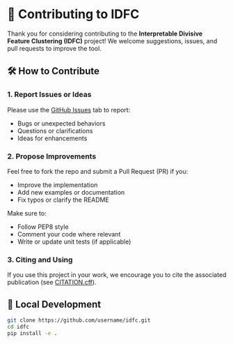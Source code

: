 # 🤝 Contributing to IDFC

Thank you for considering contributing to the **Interpretable Divisive Feature Clustering (IDFC)** project! We welcome suggestions, issues, and pull requests to improve the tool.

## 🛠️ How to Contribute

### 1. Report Issues or Ideas
Please use the [GitHub Issues](https://github.com/username/idfc/issues) tab to report:
- Bugs or unexpected behaviors
- Questions or clarifications
- Ideas for enhancements

### 2. Propose Improvements
Feel free to fork the repo and submit a Pull Request (PR) if you:
- Improve the implementation
- Add new examples or documentation
- Fix typos or clarify the README

Make sure to:
- Follow PEP8 style
- Comment your code where relevant
- Write or update unit tests (if applicable)

### 3. Citing and Using
If you use this project in your work, we encourage you to cite the associated publication (see [CITATION.cff](./CITATION.cff)).

## 🧪 Local Development

```bash
git clone https://github.com/username/idfc.git
cd idfc
pip install -e .